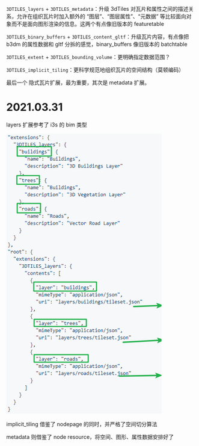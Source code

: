 `3DTILES_layers` + `3DTILES_metadata`：升级 3dTiles 对瓦片和属性之间的描述关系，允许在组织瓦片时加入额外的 “图层”、“图层属性”、“元数据” 等比较面向对象而不是面向图形渲染的信息。这两个有点像旧版本的 featuretable

`3DTILES_binary_buffers` + `3DTILES_content_gltf`：升级瓦片内容，有点像把 b3dm 的属性数据和 gltf 分拆的感觉，binary_buffers 像旧版本的 batchtable

`3DTILES_extent` + `3DTILES_bounding_volume`：更明确指定数据范围？

`3DTILES_implicit_tiling`：更科学规范地组织瓦片的空间结构（莫顿编码）

最后一个 隐式瓦片扩展，最为重要，其次是 metadata 扩展。

# 2021.03.31

layers 扩展参考了 i3s 的 bim 类型

![image-20210331121051694](attachments/image-20210331121051694.png)

implicit_tiling 借鉴了 nodepage 的同时，并严格了空间切分算法

metadata 则借鉴了 node resource，将空间、图形、属性数据安排好了